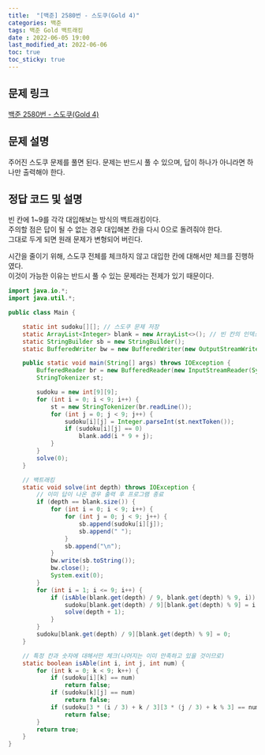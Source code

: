 ```yaml
---
title:  "[백준] 2580번 - 스도쿠(Gold 4)"
categories: 백준
tags: 백준 Gold 백트래킹
date : 2022-06-05 19:00
last_modified_at: 2022-06-06
toc: true
toc_sticky: true
---
```


## 문제 링크

[백준 2580번 - 스도쿠(Gold 4)](https://www.acmicpc.net/problem/2580)

## 문제 설명

주어진 스도쿠 문제를 풀면 된다. 문제는 반드시 풀 수 있으며, 답이 하나가 아니라면 하나만 출력해야 한다.

## 정답 코드 및 설명

빈 칸에 1~9를 각각 대입해보는 방식의 백트래킹이다.  
주의할 점은 답이 될 수 없는 경우 대입해본 칸을 다시 0으로 돌려줘야 한다.  
그대로 두게 되면 원래 문제가 변형되어 버린다.

시간을 줄이기 위해, 스도쿠 전체를 체크하지 않고 대입한 칸에 대해서만 체크를 진행하였다.  
이것이 가능한 이유는 반드시 풀 수 있는 문제라는 전제가 있기 때문이다.

```java
import java.io.*;
import java.util.*;

public class Main {

    static int sudoku[][]; // 스도쿠 문제 저장
    static ArrayList<Integer> blank = new ArrayList<>(); // 빈 칸의 인덱스 저장
    static StringBuilder sb = new StringBuilder();
    static BufferedWriter bw = new BufferedWriter(new OutputStreamWriter(System.out));

    public static void main(String[] args) throws IOException {
        BufferedReader br = new BufferedReader(new InputStreamReader(System.in));
        StringTokenizer st;

        sudoku = new int[9][9];
        for (int i = 0; i < 9; i++) {
            st = new StringTokenizer(br.readLine());
            for (int j = 0; j < 9; j++) {
                sudoku[i][j] = Integer.parseInt(st.nextToken());
                if (sudoku[i][j] == 0)
                    blank.add(i * 9 + j);
            }
        }
        solve(0);
    }

    // 백트래킹
    static void solve(int depth) throws IOException {
        // 이미 답이 나온 경우 출력 후 프로그램 종료
        if (depth == blank.size()) {
            for (int i = 0; i < 9; i++) {
                for (int j = 0; j < 9; j++) {
                    sb.append(sudoku[i][j]);
                    sb.append(" ");
                }
                sb.append("\n");
            }
            bw.write(sb.toString());
            bw.close();
            System.exit(0);
        }
        for (int i = 1; i <= 9; i++) {
            if (isAble(blank.get(depth) / 9, blank.get(depth) % 9, i)) {
                sudoku[blank.get(depth) / 9][blank.get(depth) % 9] = i;
                solve(depth + 1);
            }
        }
        sudoku[blank.get(depth) / 9][blank.get(depth) % 9] = 0;
    }

    // 특정 칸과 숫자에 대해서만 체크(나머지는 이미 만족하고 있을 것이므로)
    static boolean isAble(int i, int j, int num) {
        for (int k = 0; k < 9; k++) {
            if (sudoku[i][k] == num)
                return false;
            if (sudoku[k][j] == num)
                return false;
            if (sudoku[3 * (i / 3) + k / 3][3 * (j / 3) + k % 3] == num)
                return false;
        }
        return true;
    }
}
```

